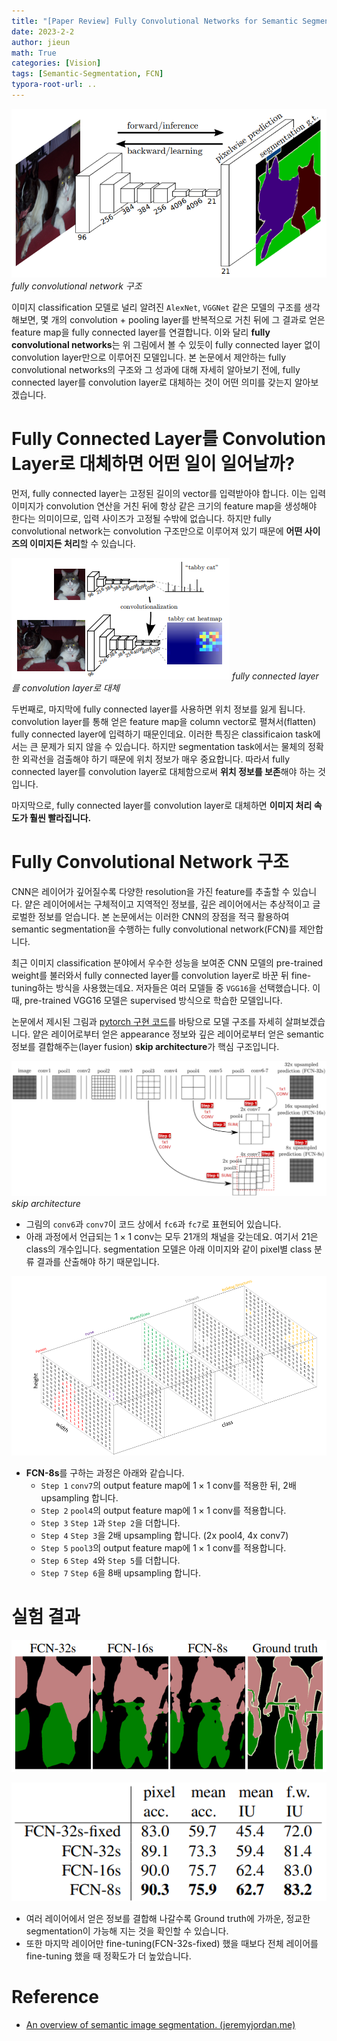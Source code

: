 ```yaml
---
title: "[Paper Review] Fully Convolutional Networks for Semantic Segmentation"
date: 2023-2-2
author: jieun
math: True
categories: [Vision]
tags: [Semantic-Segmentation, FCN]
typora-root-url: ..
---
```


![](/assets/img/segmentation/fcn_.jpg)
_fully convolutional network 구조_

이미지 classification 모델로 널리 알려진 `AlexNet`, `VGGNet` 같은 모델의 구조를 생각해보면, 몇 개의 convolution + pooling layer를 반복적으로 거친 뒤에 그 결과로 얻은 feature map을 fully connected layer를 연결합니다. 이와 달리 **fully convolutional networks**는 위 그림에서 볼 수 있듯이 fully connected layer 없이 convolution layer만으로 이루어진 모델입니다. 본 논문에서 제안하는 fully convolutional networks의 구조와 그 성과에 대해 자세히 알아보기 전에, fully connected layer를 convolution layer로 대체하는 것이 어떤 의미를 갖는지 알아보겠습니다.

# Fully Connected Layer를 Convolution Layer로 대체하면 어떤 일이 일어날까?

먼저, fully connected layer는 고정된 길이의 vector를 입력받아야 합니다. 이는 입력 이미지가 convolution 연산을 거친 뒤에 항상 같은 크기의 feature map을 생성해야 한다는 의미이므로, 입력 사이즈가 고정될 수밖에 없습니다. 하지만 fully convolutional network는 convolution 구조만으로 이루어져 있기 때문에 **어떤 사이즈의 이미지든  처리**할 수 있습니다.

![](/assets/img/segmentation/fcn.jpg)
_fully connected layer를 convolution layer로 대체_

두번째로, 마지막에 fully connected layer를 사용하면 위치 정보를 잃게 됩니다. convolution layer를 통해 얻은 feature map을 column vector로 펼쳐서(flatten) fully connected layer에 입력하기 때문인데요. 이러한 특징은 classificaion task에서는 큰 문제가 되지 않을 수 있습니다. 하지만 segmentation task에서는 물체의 정확한 외곽선을 검출해야 하기 때문에 위치 정보가 매우 중요합니다. 따라서 fully connected layer를 convolution layer로 대체함으로써 **위치 정보를 보존**해야 하는 것입니다.

마지막으로, fully connected layer를 convolution layer로 대체하면 **이미지 처리 속도가 훨씬 빨라집니다.**

# Fully Convolutional Network 구조

CNN은 레이어가 깊어질수록 다양한 resolution을 가진 feature를 추출할 수 있습니다. 얕은 레이어에서는 구체적이고 지역적인 정보를, 깊은 레이어에서는 추상적이고 글로벌한 정보를 얻습니다. 본 논문에서는 이러한 CNN의 장점을 적극 활용하여 semantic segmentation을 수행하는 fully convolutional network(FCN)를 제안합니다.

최근 이미지 classification 분야에서 우수한 성능을 보여준 CNN 모델의 pre-trained weight를 불러와서 fully connected layer를 convolution layer로 바꾼 뒤 fine-tuning하는 방식을 사용했는데요. 저자들은 여러 모델들 중 `VGG16`을 선택했습니다. 이 때, pre-trained VGG16 모델은 supervised 방식으로 학습한 모델입니다.

논문에서 제시된 그림과 [pytorch 구현 코드](https://github.com/wkentaro/pytorch-fcn/blob/main/torchfcn/models/fcn32s.py)를 바탕으로 모델 구조를 자세히 살펴보겠습니다. 얕은 레이어로부터 얻은 appearance 정보와 깊은 레이어로부터 얻은 semantic 정보를 결합해주는(layer fusion) **skip architecture**가 핵심 구조입니다.

![](/assets/img/segmentation/fcn1.jpg)
_skip architecture_

- 그림의 `conv6`과 `conv7`이 코드 상에서 `fc6`과 `fc7`로 표현되어 있습니다.
- 아래 과정에서 언급되는 $1 \times 1$ conv는 모두 21개의 채널을 갖는데요. 여기서 21은 class의 개수입니다. segmentation 모델은 아래 이미지와 같이 pixel별 class 분류 결과를 산출해야 하기 때문입니다.

![](/assets/img/segmentation/segmask.jpg)

- **FCN-8s**를 구하는 과정은 아래와 같습니다.
  - `Step 1` `conv7`의 output feature map에 $1 \times 1$ conv를 적용한 뒤, 2배 upsampling 합니다.
  - `Step 2` `pool4`의 output feature map에 $1 \times 1$ conv를 적용합니다.
  - `Step 3` `Step 1`과 `Step 2`을 더합니다.
  - `Step 4` `Step 3`을 2배 upsampling 합니다. (2x pool4, 4x conv7)
  - `Step 5` `pool3`의 output feature map에 $1 \times 1$ conv를 적용합니다.
  - `Step 6` `Step 4`와 `Step 5`를 더합니다.
  - `Step 7` `Step 6`을 8배 upsampling 합니다.

# 실험 결과

![](/assets/img/segmentation/fcn2.jpg)

![](/assets/img/segmentation/fcn3.jpg)

- 여러 레이어에서 얻은 정보를 결합해 나갈수록 Ground truth에 가까운, 정교한 segmentation이 가능해 지는 것을 확인할 수 있습니다.
- 또한 마지막 레이어만 fine-tuning(FCN-32s-fixed) 했을 때보다 전체 레이어를 fine-tuning 했을 때 정확도가 더 높았습니다.

# Reference

- [An overview of semantic image segmentation. (jeremyjordan.me)](https://www.jeremyjordan.me/semantic-segmentation/)
